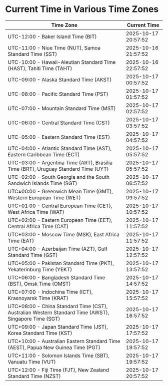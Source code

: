 # Current Time in Various Time Zones

| Time Zone | Current Time |
|-----------|--------------|
| UTC-12:00 - Baker Island Time (BIT) | 2025-10-17 20:57:52 |
| UTC-11:00 - Niue Time (NUT), Samoa Standard Time (SST) | 2025-10-16 21:57:52 |
| UTC-10:00 - Hawaii-Aleutian Standard Time (HAST), Tahiti Time (TAHT) | 2025-10-16 22:57:52 |
| UTC-09:00 - Alaska Standard Time (AKST) | 2025-10-17 00:57:52 |
| UTC-08:00 - Pacific Standard Time (PST) | 2025-10-17 01:57:52 |
| UTC-07:00 - Mountain Standard Time (MST) | 2025-10-17 02:57:52 |
| UTC-06:00 - Central Standard Time (CST) | 2025-10-17 03:57:52 |
| UTC-05:00 - Eastern Standard Time (EST) | 2025-10-17 04:57:52 |
| UTC-04:00 - Atlantic Standard Time (AST), Eastern Caribbean Time (ECT) | 2025-10-17 05:57:52 |
| UTC-03:00 - Argentina Time (ART), Brasília Time (BRT), Uruguay Standard Time (UYT) | 2025-10-17 05:57:52 |
| UTC-02:00 - South Georgia and the South Sandwich Islands Time (SGT) | 2025-10-17 06:57:52 |
| UTC±00:00 - Greenwich Mean Time (GMT), Western European Time (WET) | 2025-10-17 09:57:52 |
| UTC+01:00 - Central European Time (CET), West Africa Time (WAT) | 2025-10-17 10:57:52 |
| UTC+02:00 - Eastern European Time (EET), Central Africa Time (CAT) | 2025-10-17 11:57:52 |
| UTC+03:00 - Moscow Time (MSK), East Africa Time (EAT) | 2025-10-17 11:57:52 |
| UTC+04:00 - Azerbaijan Time (AZT), Gulf Standard Time (GST) | 2025-10-17 12:57:52 |
| UTC+05:00 - Pakistan Standard Time (PKT), Yekaterinburg Time (YEKT) | 2025-10-17 13:57:52 |
| UTC+06:00 - Bangladesh Standard Time (BST), Omsk Time (OMST) | 2025-10-17 14:57:52 |
| UTC+07:00 - Indochina Time (ICT), Krasnoyarsk Time (KRAT) | 2025-10-17 15:57:52 |
| UTC+08:00 - China Standard Time (CST), Australian Western Standard Time (AWST), Singapore Time (SGT) | 2025-10-17 16:57:52 |
| UTC+09:00 - Japan Standard Time (JST), Korea Standard Time (KST) | 2025-10-17 17:57:52 |
| UTC+10:00 - Australian Eastern Standard Time (AEST), Papua New Guinea Time (PGT) | 2025-10-17 19:57:52 |
| UTC+11:00 - Solomon Islands Time (SBT), Vanuatu Time (VUT) | 2025-10-17 19:57:52 |
| UTC+12:00 - Fiji Time (FJT), New Zealand Standard Time (NZST) | 2025-10-17 20:57:52 |
